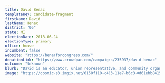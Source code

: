 ```yaml
---
title: David Benac
templateKey: candidate-fragment
firstName: David
lastName: Benac
district: "06"
state: MI
electionDate: 2018-06-14
electionType: primary
office: house
incumbent: false
website: "https://benacforcongress.com/"
donationLink: "https://www.crowdpac.com/campaigns/235937/david-benac"
outcome: "Unknown"
blurb: "David is an educator, union representative, and community organizer challenging a now-vulnerable 16-term GOP incumbent in Michigan’s 6th. David is committed to ensuring health care and education for all and erasing dark money from politics."
image: "https://cosmic-s3.imgix.net/6150f110-c403-11e7-b6c3-0d61ebb8415a-JD_Site_DavidBenac_1000x600_102717.jpg"
---
```

